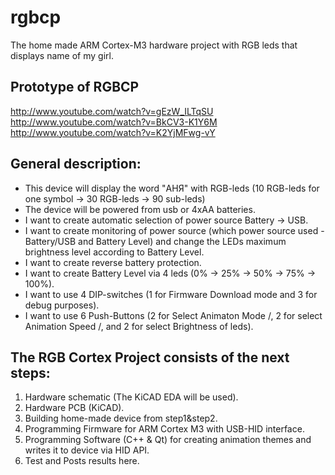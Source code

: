 rgbcp
=====

The home made ARM Cortex-M3 hardware project with RGB leds that displays name of my girl. 

Prototype of RGBCP
------------------
http://www.youtube.com/watch?v=gEzW_ILTqSU
http://www.youtube.com/watch?v=BkCV3-K1Y6M
http://www.youtube.com/watch?v=K2YjMFwg-vY


General description:
--------------------

* This device will display the word "АНЯ" with RGB-leds (10 RGB-leds for one symbol -> 30 RGB-leds -> 90 sub-leds)
* The device will be powered from usb or 4xAA batteries.
* I want to create automatic selection of power source Battery -> USB.
* I want to create monitoring of power source (which power source used - Battery/USB and Battery Level) and change the LEDs maximum brightness level according to Battery Level.
* I want to create reverse battery protection.
* I want to create Battery Level via 4 leds (0% -> 25% -> 50% -> 75% -> 100%).
* I want to use 4 DIP-switches (1 for Firmware Download mode and 3 for debug purposes).
* I want to use 6 Push-Buttons (2 for Select Animaton Mode <NEXT>/<PREV>, 2 for select Animation Speed <FAST>/<SLOW>, and 2 for select Brightness of leds).


The RGB Cortex Project consists of the next steps:
--------------------------------------------------
1. Hardware schematic (The KiCAD EDA will be used).
2. Hardware PCB (KiCAD).
3. Building home-made device from step1&step2.
4. Programming Firmware for ARM Cortex M3 with USB-HID interface.
5. Programming Software (C++ & Qt) for creating animation themes and writes it to device via HID API.
6. Test and Posts results here.
